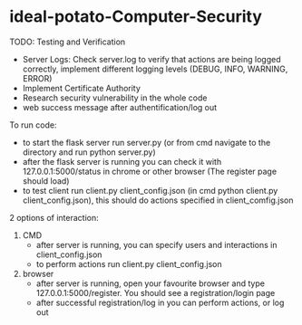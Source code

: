 # ideal-potato-Computer-Security

TODO:
Testing and Verification
- Server Logs: Check server.log to verify that actions are being logged correctly, implement different logging levels (DEBUG, INFO, WARNING, ERROR)
- Implement Certificate Authority
- Research security vulnerability in the whole code
- web success message after authentification/log out


To run code:
- to start the flask server run server.py (or from cmd navigate to the directory and run python server.py)
- after the flask server is running you can check it with 127.0.0.1:5000/status in chrome or other browser (The register page should load)
- to test client run client.py client_config.json (in cmd python client.py client_config.json), this should do actions specified in client_comfig.json

2 options of interaction:
1) CMD
    - after server is running, you can specify users and interactions in client_config.json
    - to perform actions run client.py client_config.json
2) browser
    - after server is running, open your favourite browser and type 127.0.0.1:5000/register. You should see a registration/login page
    - after successful registration/log in you can perform actions, or log out 